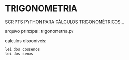 # TRIGONOMETRIA
SCRIPTS PYTHON PARA CÁLCULOS TRIGONOMÉTRICOS...

arquivo principal: trigonometria.py



calculos disponíveis:

    lei dos cossenos
    lei dos senos